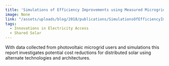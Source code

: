 ```yaml
---
title: 'Simulations of Efficiency Improvements using Measured Microgrid Data'
image: None
link: "/assets/uploads/blog/2018/publications/SimulationsOfEfficiencyImprovementsUsingMeasuredMicrogridData.pdf"
tags:
  - Innovations in Electricity Access
  - Shared Solar
---
```


<p>With data collected from photovoltaic microgrid users and simulations this report investigates potential cost reductions for distributed solar using alternate technologies and architectures.</p>

